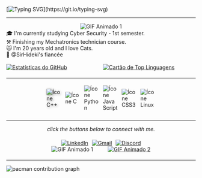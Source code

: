 [![Typing SVG](https://readme-typing-svg.demolab.com?font=Fira+Code&weight=900&duration=5001&pause=1000&color=C71ACF&width=435&lines=Hello+I'm+Gabriela+Bautista;Welcome+to+my+profile!)](https://git.io/typing-svg)
<hr>
<div align="center">
  <img src="https://media1.giphy.com/media/LMcB8XospGZO8UQq87/giphy.gif?cid=6c09b952ytfxc0uwz6o0ypdup7h1e7v8dakljcstqnolmz0k&ep=v1_internal_gif_by_id&rid=giphy.gif&ct=g" alt="GIF Animado 1">
</div>
<div>
    🎓 I'm currently studying Cyber Security - 1st semester.<br>
    ⚒️ Finishing my Mechatronics technician course.<br>
    🐱 I'm 20 years old and I love Cats. <br>
    💍 @SirHideki's fiancée
  </div>
<br>

<div style="display:grid;grid-template-columns:repeat(auto-fit,minmax(150px,1fr));gap:10px;margin-bottom:20px">
  <a href="https://github.com/anuraghazra/github-readme-stats">
    <img src="https://github-readme-stats.vercel.app/api?username=Gabautista&show_icons=true&theme=midnight-purple" alt="Estatísticas do GitHub" style="max-width:100%;height:auto">
  </a>
  <a href="https://github.com/anuraghazra/github-readme-stats">
    <img src="https://github-readme-stats.vercel.app/api/top-langs/?username=Gabautista&theme=midnight-purple" alt="Cartão de Top Linguagens" style="max-width:100%;height:auto">
  </a>
</div>
<hr>
<div style="display:flex;flex-wrap:wrap;align-items:center;justify-content:center;margin-bottom:20px">
  <img src="https://icongr.am/devicon/cplusplus-original.svg?size=128&color=currentColor" alt="Ícone C++" width="40" style="filter:drop-shadow(2px 2px 3px #888);margin:5px">
  <img src="https://icongr.am/devicon/c-original.svg?size=128&color=currentColor" alt="Ícone C" width="40" style="margin:5px">
  <img src="https://icongr.am/devicon/python-original.svg?size=128&color=currentColor" alt="Ícone Python" width="40" style="margin:5px">
  <img src="https://icongr.am/devicon/javascript-original.svg?size=128&color=currentColor" alt="Ícone JavaScript" width="40" style="margin:5px">
  <img src="https://icongr.am/devicon/css3-original-wordmark.svg?size=128&color=currentColor" alt="Ícone CSS3" width="40" style="margin:5px">
  <img src="https://icongr.am/devicon/linux-original.svg?size=128&color=currentColor" alt="Ícone Linux" width="40" style="margin:5px">
</div>
<hr>
<p style="text-align:center;font-style:italic;margin-bottom:10px">click the buttons below to connect with me.</p>

  <div style="display:flex;justify-content:center;align-items:center;margin-top:20px">
    <a href="https://www.linkedin.com/in/gabrielavieirabautista" target="_blank" style="margin-right:10px">
      <img src="https://img.shields.io/badge/-LinkedIn-%230077B5?style=for-the-badge&logo=linkedin&logoColor=white" alt="LinkedIn">
    </a>
    <a href="mailto:gabriela.vie.bautista@gmail.com" style="margin-right:10px">
      <img src="https://img.shields.io/badge/-Gmail-%23D14836?style=for-the-badge&logo=gmail&logoColor=white" alt="Gmail">
    </a>
    <a href="https://discord.com/users/1327802393899040798" target="_blank">
    <img src="https://img.shields.io/badge/Discord-%235865F2?style=for-the-badge&logo=discord&logoColor=white" alt="Discord">
</a>
  </div>
</div>

<div style="display:flex;align-items:flex-start;justify-content:center;margin-bottom:20px">
  <img src="https://media1.giphy.com/media/IIAUz2wie4gV1a1LdN/giphy.gif?cid=6c09b952gvqqc9aiop24h7xstsdm1u475q93y1aqpnxaeri8&ep=v1_internal_gif_by_id&rid=giphy.gif&ct=g" alt="GIF Animado 1" width="130" style="margin-right:20px">
  <a href="https://media0.giphy.com/media/3ohs7JG6cq7EWesFcQ/giphy.gif?cid=6c09b9528gdd4h2uv22tw6zpmkvyffj6a10s3dgwbr29nza9&ep=v1_internal_gif_by_id&rid=giphy.gif&ct=g">
    <img src="https://media0.giphy.com/media/3ohs7JG6cq7EWesFcQ/giphy.gif?cid=6c09b9528gdd4h2uv22tw6zpmkvyffj6a10s3dgwbr29nza9&ep=v1_internal_gif_by_id&rid=giphy.gif&ct=g" alt="GIF Animado 2" width="150">
  </a>
</div>
<hr>
<picture>
  <source media="(prefers-color-scheme: dark)" srcset="https://raw.githubusercontent.com/Gabautista/gabautista/output/pacman-contribution-graph-dark.svg">
  <source media="(prefers-color-scheme: light)" srcset="https://raw.githubusercontent.com/Gabautista/gabautista/output/pacman-contribution-graph.svg">
  <img alt="pacman contribution graph" src="https://raw.githubusercontent.com/Gabautista/gabautista/output/pacman-contribution-graph.svg">
